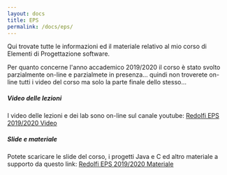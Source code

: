 ```yaml
---
layout: docs
title: EPS
permalink: /docs/eps/
---
```


Qui trovate tutte le informazioni ed il materiale relativo al mio corso di Elementi di Progettazione software.

Per quanto concerne l'anno accademico 2019/2020 il corso è stato svolto parzialmente on-line e parzialmete in presenza... quindi non troverete on-line tutti i video del corso ma solo la parte finale dello stesso...


<div class="note warning">
  <h5>Video delle lezioni</h5>
  <p>I video delle lezioni e dei lab sono on-line sul canale youtube: <a href="https://www.youtube.com/playlist?list=PLv6L7aZ2kXMIMGOn_oDpgDmjF0uvlyXA4">Redolfi EPS 2019/2020 Video</a></p>
</div>

<div class="note info">
  <h5>Slide e materiale</h5>
  <p>Potete scaricare le slide del corso, i progetti Java e C ed altro materiale a supporto da questo link: <a href="https://www.dropbox.com/sh/7x8m5yngora51sp/AACpIxOWracUkRfNs8umXty3a?dl=0">Redolfi EPS 2019/2020 Materiale</a></p>
</div>
